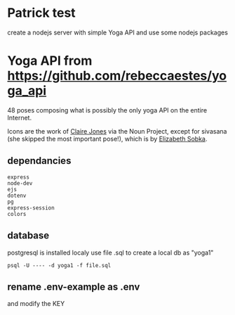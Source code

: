 
# Patrick test
create a nodejs server with simple Yoga API and use some nodejs packages


# Yoga API  from https://github.com/rebeccaestes/yoga_api
48 poses composing what is possibly the only yoga API on the entire Internet. 

Icons are the work of <a href="https://thenounproject.com/hivernoir/collection/yoga/?oq=yoga&cidx=2">Claire Jones</a> via the Noun Project, except for sivasana (she skipped the most important pose!), which is by <a href="https://thenounproject.com/southofbelmar/">Elizabeth Sobka</a>.


## dependancies
```
express
node-dev
ejs
dotenv
pg
express-session
colors
```

## database
postgresql is installed localy
use file .sql to create a local db  as "yoga1"
```
psql -U ---- -d yoga1 -f file.sql
```

## rename .env-example as .env
and modify the KEY





